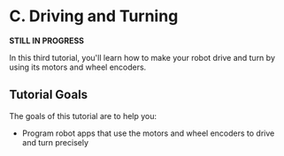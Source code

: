# C. Driving and Turning

**STILL IN PROGRESS**

In this third tutorial, you'll learn how to make your robot drive and turn by using its motors and wheel encoders.

## Tutorial Goals <a id="tutorial-goals"></a>

The goals of this tutorial are to help you:

* Program robot apps that use the motors and wheel encoders to drive and turn precisely

